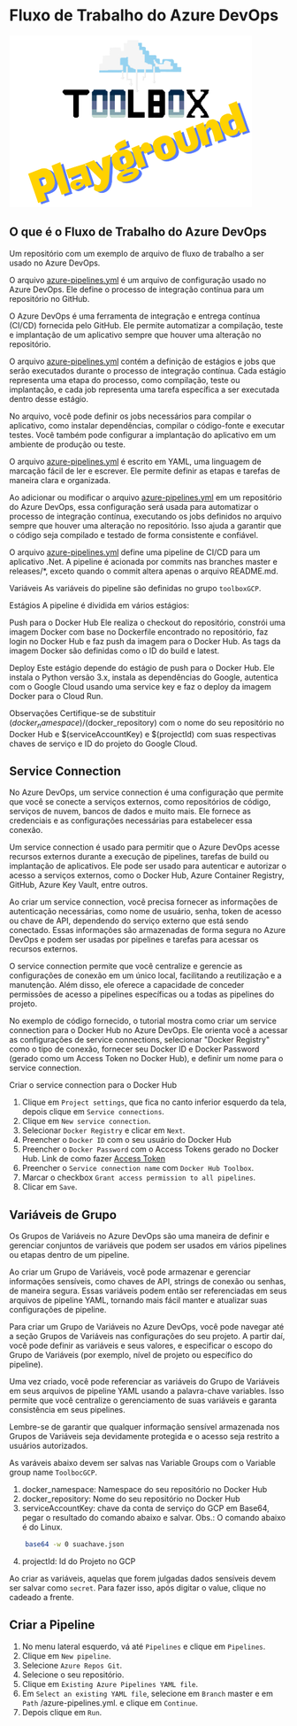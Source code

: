 # Fluxo de Trabalho do Azure DevOps

![Toolbox Playground](img/toolbox-playground.png)

## O que é o Fluxo de Trabalho do Azure DevOps

Um repositório com um exemplo de arquivo de fluxo de trabalho a ser usado no Azure DevOps.

O arquivo [azure-pipelines.yml](azure-pipelines.yml) é um arquivo de configuração usado no Azure DevOps. Ele define o processo de integração contínua para um repositório no GitHub.

O Azure DevOps é uma ferramenta de integração e entrega contínua (CI/CD) fornecida pelo GitHub. Ele permite automatizar a compilação, teste e implantação de um aplicativo sempre que houver uma alteração no repositório.

O arquivo [azure-pipelines.yml](azure-pipelines.yml) contém a definição de estágios e jobs que serão executados durante o processo de integração contínua. Cada estágio representa uma etapa do processo, como compilação, teste ou implantação, e cada job representa uma tarefa específica a ser executada dentro desse estágio.

No arquivo, você pode definir os jobs necessários para compilar o aplicativo, como instalar dependências, compilar o código-fonte e executar testes. Você também pode configurar a implantação do aplicativo em um ambiente de produção ou teste.

O arquivo [azure-pipelines.yml](azure-pipelines.yml) é escrito em YAML, uma linguagem de marcação fácil de ler e escrever. Ele permite definir as etapas e tarefas de maneira clara e organizada.

Ao adicionar ou modificar o arquivo [azure-pipelines.yml](azure-pipelines.yml) em um repositório do Azure DevOps, essa configuração será usada para automatizar o processo de integração contínua, executando os jobs definidos no arquivo sempre que houver uma alteração no repositório. Isso ajuda a garantir que o código seja compilado e testado de forma consistente e confiável.

O arquivo [azure-pipelines.yml](azure-pipelines.yml) define uma pipeline de CI/CD para um aplicativo .Net. A pipeline é acionada por commits nas branches master e releases/*, exceto quando o commit altera apenas o arquivo README.md.

Variáveis
As variáveis do pipeline são definidas no grupo `toolboxGCP`.

Estágios
A pipeline é dividida em vários estágios:

Push para o Docker Hub
Ele realiza o checkout do repositório, constrói uma imagem Docker com base no Dockerfile encontrado no repositório, faz login no Docker Hub e faz push da imagem para o Docker Hub. As tags da imagem Docker são definidas como o ID do build e latest.

Deploy
Este estágio depende do estágio de push para o Docker Hub. Ele instala o Python versão 3.x, instala as dependências do Google, autentica com o Google Cloud usando uma service key e faz o deploy da imagem Docker para o Cloud Run.

Observações
Certifique-se de substituir $(docker_namespace)/$(docker_repository) com o nome do seu repositório no Docker Hub e $(serviceAccountKey) e $(projectId) com suas respectivas chaves de serviço e ID do projeto do Google Cloud.

## Service Connection

No Azure DevOps, um service connection é uma configuração que permite que você se conecte a serviços externos, como repositórios de código, serviços de nuvem, bancos de dados e muito mais. Ele fornece as credenciais e as configurações necessárias para estabelecer essa conexão.

Um service connection é usado para permitir que o Azure DevOps acesse recursos externos durante a execução de pipelines, tarefas de build ou implantação de aplicativos. Ele pode ser usado para autenticar e autorizar o acesso a serviços externos, como o Docker Hub, Azure Container Registry, GitHub, Azure Key Vault, entre outros.

Ao criar um service connection, você precisa fornecer as informações de autenticação necessárias, como nome de usuário, senha, token de acesso ou chave de API, dependendo do serviço externo que está sendo conectado. Essas informações são armazenadas de forma segura no Azure DevOps e podem ser usadas por pipelines e tarefas para acessar os recursos externos.

O service connection permite que você centralize e gerencie as configurações de conexão em um único local, facilitando a reutilização e a manutenção. Além disso, ele oferece a capacidade de conceder permissões de acesso a pipelines específicas ou a todas as pipelines do projeto.

No exemplo de código fornecido, o tutorial mostra como criar um service connection para o Docker Hub no Azure DevOps. Ele orienta você a acessar as configurações de service connections, selecionar "Docker Registry" como o tipo de conexão, fornecer seu Docker ID e Docker Password (gerado como um Access Token no Docker Hub), e definir um nome para o service connection.

Criar o service connection para o Docker Hub

1. Clique em `Project settings`, que fica no canto inferior esquerdo da tela, depois clique em `Service connections`.
2. Clique em `New service connection`.
3. Selecionar `Docker Registry` e clicar em `Next`.
4. Preencher o `Docker ID` com o seu usuário do Docker Hub
5. Preencher o `Docker Password` com o Access Tokens gerado no Docker Hub. Link de como fazer [Access Token](https://docs.docker.com/security/for-developers/access-tokens/)
6. Preencher o `Service connection name` com `Docker Hub Toolbox`.
7. Marcar o checkbox `Grant access permission to all pipelines`.
8. Clicar em `Save`.

## Variáveis de Grupo
 
Os Grupos de Variáveis no Azure DevOps são uma maneira de definir e gerenciar conjuntos de variáveis que podem ser usados em vários pipelines ou etapas dentro de um pipeline.

Ao criar um Grupo de Variáveis, você pode armazenar e gerenciar informações sensíveis, como chaves de API, strings de conexão ou senhas, de maneira segura. Essas variáveis podem então ser referenciadas em seus arquivos de pipeline YAML, tornando mais fácil manter e atualizar suas configurações de pipeline.

Para criar um Grupo de Variáveis no Azure DevOps, você pode navegar até a seção Grupos de Variáveis nas configurações do seu projeto. A partir daí, você pode definir as variáveis e seus valores, e especificar o escopo do Grupo de Variáveis (por exemplo, nível de projeto ou específico do pipeline).

Uma vez criado, você pode referenciar as variáveis do Grupo de Variáveis em seus arquivos de pipeline YAML usando a palavra-chave variables. Isso permite que você centralize o gerenciamento de suas variáveis e garanta consistência em seus pipelines.

Lembre-se de garantir que qualquer informação sensível armazenada nos Grupos de Variáveis seja devidamente protegida e o acesso seja restrito a usuários autorizados.

As varáveis abaixo devem ser salvas nas Variable Groups com o Variable group name `ToolbocGCP`.

1. docker_namespace: Namespace do seu repositório no Docker Hub
2. docker_repository: Nome do seu repositório no Docker Hub
3. serviceAccountKey: chave da conta de serviço do GCP em Base64, pegar o resultado do comando abaixo e salvar. Obs.: O comando abaixo é do Linux.
```bash
    base64 -w 0 suachave.json
```
4. projectId: Id do Projeto no GCP

Ao criar as variáveis, aquelas que forem julgadas dados sensíveis devem ser salvar como `secret`. Para fazer isso, após digitar o value, clique no cadeado a frente.

## Criar a Pipeline

1. No menu lateral esquerdo, vá até `Pipelines` e clique em `Pipelines`.
2. Clique em `New pipeline`.
3. Selecione `Azure Repos Git`.
4. Selecione o seu repositório.
5. Clique em `Existing Azure Pipelines YAML file`.
6. Em `Select an existing YAML file`, selecione em `Branch` master e em `Path` /azure-pipelines.yml. e clique em `Continue`.
7. Depois clique em `Run`.
